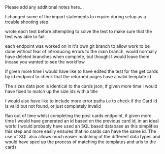 Please add any additional notes here…

I changed some of the import statements to require during setup as a trouble shooting step.

wrote each test before attempting to solve the test to make sure that the test was able to fail

each endpoint was worked on in it's own git branch to allow work to be done without fear of introducing errors to the main branch, would normally have deleted branches when complete, but thought I would leave them incase you wanted to see the workflow

if given more time i would have like to have edited the test for the get cards by id endpoint to check that the returned pages have a valid template id

The sizes data json is identical to the cards json, if given more time i would have fixed to match up the size ids with a title

I would also have like to include more error paths i.e to check if the Card id is valid but not found, or just completely invalid

Ran out of time whilst completing the post cards endpoint, if given more time I would have generated an id based on the previous card id, in an ideal world I would probably have used an SQL based database as this simplifies this step and more easily ensures that no cards can have the same id. The use of SQL also allows much easier matching of the different data types and would have sped up the process of matching the templates and urls to the cards